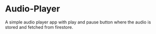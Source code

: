 # Audio-Player
A simple audio player app with play and pause button where the audio is stored and fetched from firestore.
